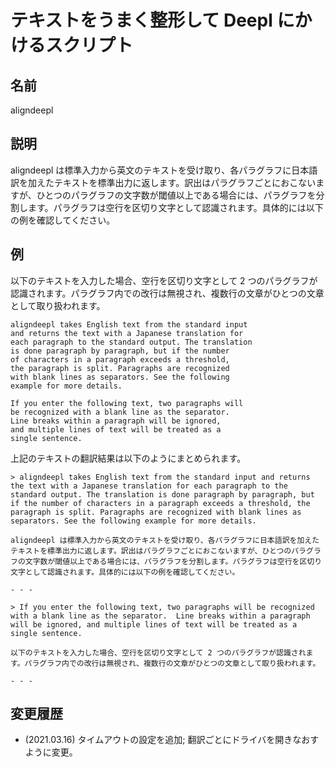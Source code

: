# テキストをうまく整形して Deepl にかけるスクリプト

## 名前

aligndeepl

## 説明

aligndeepl は標準入力から英文のテキストを受け取り、各パラグラフに日本語訳を加えたテキストを標準出力に返します。訳出はパラグラフごとにおこないますが、ひとつのパラグラフの文字数が閾値以上である場合には、パラグラフを分割します。パラグラフは空行を区切り文字として認識されます。具体的には以下の例を確認してください。

## 例

以下のテキストを入力した場合、空行を区切り文字として 2 つのパラグラフが認識されます。パラグラフ内での改行は無視され、複数行の文章がひとつの文章として取り扱われます。

```
aligndeepl takes English text from the standard input
and returns the text with a Japanese translation for
each paragraph to the standard output. The translation
is done paragraph by paragraph, but if the number 
of characters in a paragraph exceeds a threshold, 
the paragraph is split. Paragraphs are recognized 
with blank lines as separators. See the following 
example for more details. 

If you enter the following text, two paragraphs will 
be recognized with a blank line as the separator. 
Line breaks within a paragraph will be ignored, 
and multiple lines of text will be treated as a 
single sentence. 
```

上記のテキストの翻訳結果は以下のようにまとめられます。

```
> aligndeepl takes English text from the standard input and returns the text with a Japanese translation for each paragraph to the standard output. The translation is done paragraph by paragraph, but if the number of characters in a paragraph exceeds a threshold, the paragraph is split. Paragraphs are recognized with blank lines as separators. See the following example for more details. 

aligndeepl は標準入力から英文のテキストを受け取り、各パラグラフに日本語訳を加えたテキストを標準出力に返します。訳出はパラグラフごとにおこないますが、ひとつのパラグラフの文字数が閾値以上である場合には、パラグラフを分割します。パラグラフは空行を区切り文字として認識されます。具体的には以下の例を確認してください。

- - -

> If you enter the following text, two paragraphs will be recognized with a blank line as the separator.  Line breaks within a paragraph will be ignored, and multiple lines of text will be treated as a single sentence. 

以下のテキストを入力した場合、空行を区切り文字として 2 つのパラグラフが認識されます。パラグラフ内での改行は無視され、複数行の文章がひとつの文章として取り扱われます。

- - -
```

## 変更履歴

- (2021.03.16) タイムアウトの設定を追加; 翻訳ごとにドライバを開きなおすように変更。
